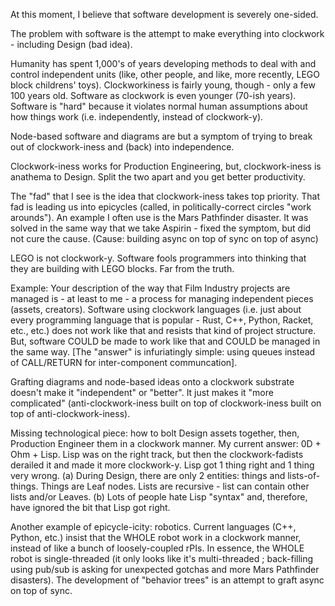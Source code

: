 At this moment, I believe that software development is severely one-sided.

The problem with software is the attempt to make everything into clockwork - including Design (bad idea).

Humanity has spent 1,000's of years developing methods to deal with and control independent units (like, other people, and like, more recently, LEGO block childrens' toys).  Clockworkiness is fairly young, though - only a few 100 years old.  Software as clockwork is even younger (70-ish years).  Software is "hard" because it violates normal human assumptions about how things work (i.e. independently, instead of clockwork-y).

Node-based software and diagrams are but a symptom of trying to break out of clockwork-iness and (back) into independence.

Clockwork-iness works for Production Engineering, but, clockwork-iness is anathema to Design.  Split the two apart and you get better productivity.

The "fad" that I see is the idea that clockwork-iness takes top priority.  That fad is leading us into epicycles (called, in politically-correct circles "work arounds"). An example I often use is the Mars Pathfinder disaster.  It was solved in the same way that we take Aspirin - fixed the symptom, but did not cure the cause. (Cause: building async on top of sync on top of async)

LEGO is not clockwork-y.  Software fools programmers into thinking that they are building with LEGO blocks.  Far from the truth.

Example: Your description of the way that Film Industry projects are managed is - at least to me - a process for managing independent pieces (assets, creators).  Software using clockwork languages (i.e. just about every programming language that is popular - Rust, C++, Python, Racket, etc., etc.) does not work like that and resists that kind of project structure.  But, software COULD be made to work like that and COULD be managed in the same way. [The "answer" is infuriatingly simple: using queues instead of CALL/RETURN for inter-component communcation].

Grafting diagrams and node-based ideas onto a clockwork substrate doesn't make it "independent" or "better".  It just makes it "more complicated" (anti-clockwork-iness built on top of clockwork-iness built on top of anti-clockwork-iness).

Missing technological piece: how to bolt Design assets together, then, Production Engineer them in a clockwork manner.  My current answer: 0D + Ohm + Lisp.  Lisp was on the right track, but then the clockwork-fadists derailed it and made it more clockwork-y.  Lisp got 1 thing right and 1 thing very wrong.  (a) During Design, there are only 2 entities: things and lists-of-things.  Things are Leaf nodes.  Lists are recursive - list can contain other lists and/or Leaves. (b) Lots of people hate Lisp "syntax" and, therefore, have ignored the bit that Lisp got right.

Another example of epicycle-icity: robotics.  Current languages (C++, Python, etc.) insist that the WHOLE robot work in a clockwork manner, instead of like a bunch of loosely-coupled rPIs.  In essence, the WHOLE robot is single-threaded (it only looks like it's multi-threaded ; back-filling using pub/sub is asking for unexpected gotchas and more Mars Pathfinder disasters).  The development of "behavior trees" is an attempt to graft async on top of sync.